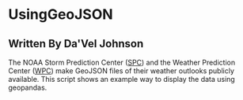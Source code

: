 # UsingGeoJSON
## Written By Da'Vel Johnson
The NOAA Storm Prediction Center (<a href='https://www.spc.noaa.gov/' target="_blank">SPC</a>) and the Weather Prediction Center (<a href='https://www.wpc.ncep.noaa.gov/index.php#page=ovw' target="_blank">WPC</a>) make GeoJSON files of their weather outlooks publicly available.
This script shows an example way to display the data using geopandas.
